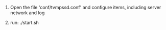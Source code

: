 1. Open the file 'conf/tvmpssd.conf' and configure items,
including server network and log

2. run: ./start.sh

